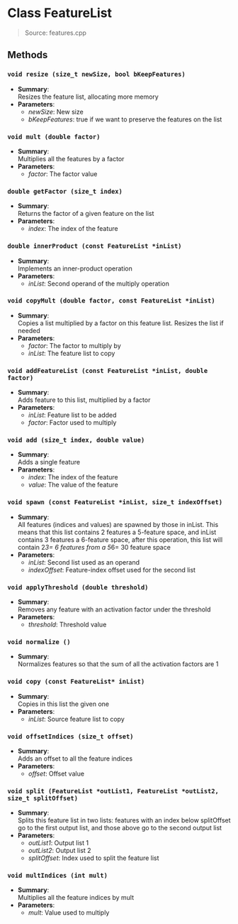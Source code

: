 # Class FeatureList
> Source: features.cpp
## Methods
### ``void resize (size_t newSize, bool bKeepFeatures)``
* **Summary**:  
  Resizes the feature list, allocating more memory  
* **Parameters**:  
  * _newSize_: New size
  * _bKeepFeatures_: true if we want to preserve the features on the list
### ``void mult (double factor)``
* **Summary**:  
  Multiplies all the features by a factor  
* **Parameters**:  
  * _factor_: The factor value
### ``double getFactor (size_t index)``
* **Summary**:  
  Returns the factor of a given feature on the list  
* **Parameters**:  
  * _index_: The index of the feature
### ``double innerProduct (const FeatureList *inList)``
* **Summary**:  
  Implements an inner-product operation  
* **Parameters**:  
  * _inList_: Second operand of the multiply operation
### ``void copyMult (double factor, const FeatureList *inList)``
* **Summary**:  
  Copies a list multiplied by a factor on this feature list. Resizes the list if needed  
* **Parameters**:  
  * _factor_: The factor to multiply by
  * _inList_: The feature list to copy
### ``void addFeatureList (const FeatureList *inList, double factor)``
* **Summary**:  
  Adds feature to this list, multiplied by a factor  
* **Parameters**:  
  * _inList_: Feature list to be added
  * _factor_: Factor used to multiply
### ``void add (size_t index, double value)``
* **Summary**:  
  Adds a single feature  
* **Parameters**:  
  * _index_: The index of the feature
  * _value_: The value of the feature
### ``void spawn (const FeatureList *inList, size_t indexOffset)``
* **Summary**:  
  All features (indices and values) are spawned by those in inList. This means that this list contains 2 features a 5-feature space, and inList contains 3 features a 6-feature space, after this operation, this list will contain 2*3= 6 features from a 5*6= 30 feature space  
* **Parameters**:  
  * _inList_: Second list used as an operand
  * _indexOffset_: Feature-index offset used for the second list
### ``void applyThreshold (double threshold)``
* **Summary**:  
  Removes any feature with an activation factor under the threshold  
* **Parameters**:  
  * _threshold_: Threshold value
### ``void normalize ()``
* **Summary**:  
  Normalizes features so that the sum of all the activation factors are 1  
### ``void copy (const FeatureList* inList)``
* **Summary**:  
  Copies in this list the given one  
* **Parameters**:  
  * _inList_: Source feature list to copy
### ``void offsetIndices (size_t offset)``
* **Summary**:  
  Adds an offset to all the feature indices  
* **Parameters**:  
  * _offset_: Offset value
### ``void split (FeatureList *outList1, FeatureList *outList2, size_t splitOffset)``
* **Summary**:  
  Splits this feature list in two lists: features with an index below splitOffset go to the first output list, and those above go to the second output list  
* **Parameters**:  
  * _outList1_: Output list 1
  * _outList2_: Output list 2
  * _splitOffset_: Index used to split the feature list
### ``void multIndices (int mult)``
* **Summary**:  
  Multiplies all the feature indices by mult  
* **Parameters**:  
  * _mult_: Value used to multiply
